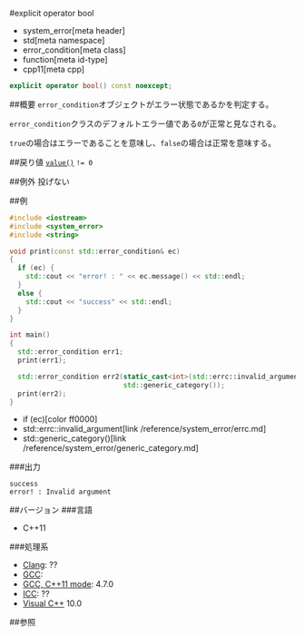 #explicit operator bool
* system_error[meta header]
* std[meta namespace]
* error_condition[meta class]
* function[meta id-type]
* cpp11[meta cpp]

```cpp
explicit operator bool() const noexcept;
```

##概要
`error_condition`オブジェクトがエラー状態であるかを判定する。

`error_condition`クラスのデフォルトエラー値である`0`が正常と見なされる。

`true`の場合はエラーであることを意味し、`false`の場合は正常を意味する。


##戻り値
[`value()`](value.md) `!= 0`


##例外
投げない


##例
```cpp
#include <iostream>
#include <system_error>
#include <string>

void print(const std::error_condition& ec)
{
  if (ec) {
    std::cout << "error! : " << ec.message() << std::endl;
  }
  else {
    std::cout << "success" << std::endl;
  }
}

int main()
{
  std::error_condition err1;
  print(err1);

  std::error_condition err2(static_cast<int>(std::errc::invalid_argument),
                            std::generic_category());
  print(err2);
}
```
* if (ec)[color ff0000]
* std::errc::invalid_argument[link /reference/system_error/errc.md]
* std::generic_category()[link /reference/system_error/generic_category.md]

###出力
```
success
error! : Invalid argument
```

##バージョン
###言語
- C++11

###処理系
- [Clang](/implementation.md#clang): ??
- [GCC](/implementation.md#gcc): 
- [GCC, C++11 mode](/implementation.md#gcc): 4.7.0
- [ICC](/implementation.md#icc): ??
- [Visual C++](/implementation.md#visual_cpp) 10.0


##参照
